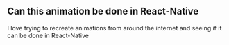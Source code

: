 <h2> Can this animation be done in React-Native</h2>
<p> I love trying to recreate animations from around the internet and seeing if it can be done in React-Native </p>


